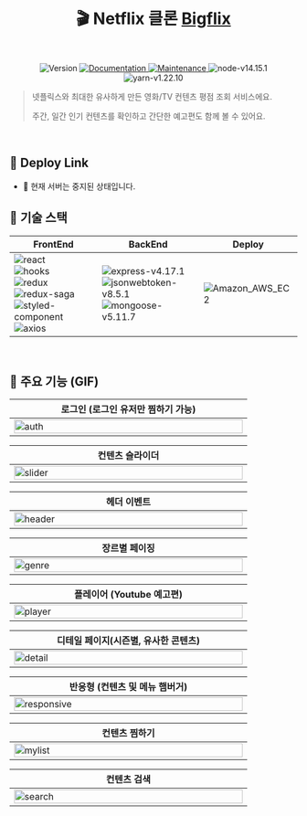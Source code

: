 <h1 align="center"> 🎬 Netflix 클론 <a href="https://github.com/codestates/bringtheumbrella-client/wiki">Bigflix</a></h1>
​
​<p align="center">
<img alt="Version" src="https://img.shields.io/badge/version-1.0.0-blue.svg?cacheSeconds=2592000" />
<a href="https://github.com/codestates/bringtheumbrella-server#readme" target="_blank">
<img alt="Documentation" src="https://img.shields.io/badge/documentation-yes-brightgreen.svg" />
</a>
<a href="https://github.com/codestates/bringtheumbrella-server/graphs/commit-activity" target="_blank">
<img alt="Maintenance" src="https://img.shields.io/badge/Maintained%3F-yes-green.svg" />
</a>
<img alt="node-v14.15.1" src="https://img.shields.io/badge/node-v12.19.0-3f72af" />
<img alt="yarn-v1.22.10" src="https://img.shields.io/badge/npm-v6.14.8-aa96da" />
</p>

> 넷플릭스와 최대한 유사하게 만든 영화/TV 컨텐츠 평점 조회 서비스에요.
>
> 주간, 일간 인기 컨텐츠를 확인하고 간단한 예고편도 함께 볼 수 있어요.

<br />

## 📎 Deploy Link

- 🚧 현재 서버는 중지된 상태입니다.

## 🔧 기술 스택 <a id="ch2"></a>

| FrontEnd                                                                                                                                                                                                                                                                                                                                                                                                                                                                                                                                                                                                                                                                                                    | BackEnd                                                                                                                                                                                                                                                                                                                                                                                        | Deploy                                                                                                            |
| ----------------------------------------------------------------------------------------------------------------------------------------------------------------------------------------------------------------------------------------------------------------------------------------------------------------------------------------------------------------------------------------------------------------------------------------------------------------------------------------------------------------------------------------------------------------------------------------------------------------------------------------------------------------------------------------------------------- | ---------------------------------------------------------------------------------------------------------------------------------------------------------------------------------------------------------------------------------------------------------------------------------------------------------------------------------------------------------------------------------------------- | ----------------------------------------------------------------------------------------------------------------- |
| <img alt="react" src="https://img.shields.io/badge/react-v17.0.1-ffc7c7?style=for-the-badge&logo=react" /><br/><img alt="hooks" src="https://img.shields.io/badge/hooks--ffc7c7?style=for-the-badge&logo=react" /><br/><img alt="redux" src="https://img.shields.io/badge/redux-v4.0.5-ffc7c7?style=for-the-badge&logo=redux" /><br/><img alt="redux-saga" src="https://img.shields.io/badge/redux saga-v1.1.3-ffc7c7?style=for-the-badge&logo=redux" /><br/><img alt="styled-component" src="https://img.shields.io/badge/styled componet-v5.2.1-ffc7c7?style=for-the-badge&logo=styled-components" /><br/><img alt="axios" src="https://img.shields.io/badge/axios-v0.20.0-ffc7c7?style=for-the-badge" /> | <img alt="express-v4.17.1" src="https://img.shields.io/badge/express-v4.17.1-blue?style=for-the-badge&logo=express" /><br/><img alt="jsonwebtoken-v8.5.1" src="https://img.shields.io/badge/jsonwebtoken-v8.5.1-blue?style=for-the-badge&logo=json-web-tokens" /><br/><img alt="mongoose-v5.11.7" src="https://img.shields.io/badge/mongoose-v5.11.7-blue?style=for-the-badge&logo=mongodb" /> | <img src="https://img.shields.io/badge/AWS EC2--orange?style=for-the-badge&logo=Amazon-AWS" alt="Amazon_AWS_EC2"> |

<br />

## 🎨 주요 기능 (GIF)

| 로그인 (로그인 유저만 찜하기 가능)                                  |
| ------------------------------------------------------------------- |
| <img src="assets/auth.gif" width="400px" height="100%" alt="auth"/> |

| 컨텐츠 슬라이더                                                         |
| ----------------------------------------------------------------------- |
| <img src="assets/slider.gif" width="400px" height="100%" alt="slider"/> |

| 헤더 이벤트                                                             |
| ----------------------------------------------------------------------- |
| <img src="assets/header.gif" width="400px" height="100%" alt="header"/> |

| 장르별 페이징                                                         |
| --------------------------------------------------------------------- |
| <img src="assets/genre.gif" width="400px" height="100%" alt="genre"/> |

| 플레이어 (Youtube 예고편)                                               |
| ----------------------------------------------------------------------- |
| <img src="assets/player.gif" width="400px" height="100%" alt="player"/> |

| 디테일 페이지(시즌별, 유사한 콘텐츠)                                    |
| ----------------------------------------------------------------------- |
| <img src="assets/detail.gif" width="400px" height="100%" alt="detail"/> |

| 반응형 (컨텐츠 및 메뉴 햄버거)                                                  |
| ------------------------------------------------------------------------------- |
| <img src="assets/responsive.gif" width="400px" height="100%" alt="responsive"/> |

| 컨텐츠 찜하기                                                           |
| ----------------------------------------------------------------------- |
| <img src="assets/mylist.gif" width="400px" height="100%" alt="mylist"/> |

| 컨텐츠 검색                                                             |
| ----------------------------------------------------------------------- |
| <img src="assets/search.gif" width="400px" height="100%" alt="search"/> |
